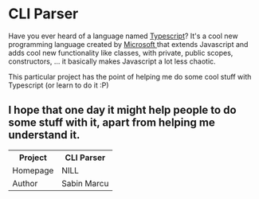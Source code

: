 # CLI Parser

Have you ever heard of a language named [Typescript]("http://typescriptlang.com/")?
It's a cool new programming language created by [ Microsoft ]("http://microsoft.com/") that extends Javascript and adds cool new functionality like classes, with private, public scopes, constructors, ... it basically makes Javascript a lot less chaotic.

This particular project has the point of helping me do some cool stuff with Typescript (or learn to do it :P)

## I hope that one day it might help people to do some stuff with it, apart from helping me understand it.

<table>
	<tr>
		<th>Project</th>
		<th>CLI Parser</th>
	</tr>
	<tr>
		<td>Homepage</td>
		<td>NILL</td>
	</tr>
	<tr>
		<td>Author</td>
		<td>Sabin Marcu</td>
	</tr>
</table>
